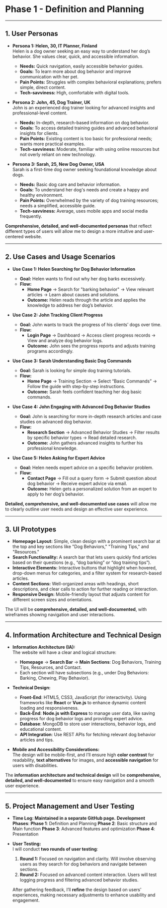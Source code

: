 # **Phase 1 - Definition and Planning**

---

## **1. User Personas**

- **Persona 1: Helen, 30, IT Planner, Finland**  
  Helen is a dog owner seeking an easy way to understand her dog’s behavior. She values clear, quick, and accessible information.  
  - **Needs:** Quick navigation, easily accessible behavior guides.
  - **Goals:** To learn more about dog behavior and improve communication with her pet.
  - **Pain Points:** Struggles with complex behavioral explanations; prefers simple, direct content.
  - **Tech-savviness:** High, comfortable with digital tools.

- **Persona 2: John, 45, Dog Trainer, UK**  
  John is an experienced dog trainer looking for advanced insights and professional-level content.  
  - **Needs:** In-depth, research-based information on dog behavior.
  - **Goals:** To access detailed training guides and advanced behavioral insights for clients.
  - **Pain Points:** Existing content is too basic for professional needs; wants more practical examples.
  - **Tech-savviness:** Moderate, familiar with using online resources but not overly reliant on new technology.

- **Persona 3: Sarah, 25, New Dog Owner, USA**  
  Sarah is a first-time dog owner seeking foundational knowledge about dogs.  
  - **Needs:** Basic dog care and behavior information.
  - **Goals:** To understand her dog's needs and create a happy and healthy environment.
  - **Pain Points:** Overwhelmed by the variety of dog training resources; needs a simplified, accessible guide.
  - **Tech-savviness:** Average, uses mobile apps and social media frequently.

**Comprehensive, detailed, and well-documented personas** that reflect different types of users will allow me to design a more intuitive and user-centered website.

---

## **2. Use Cases and Usage Scenarios**

- **Use Case 1: Helen Searching for Dog Behavior Information**  
  - **Goal:** Helen wants to find out why her dog barks excessively.
  - **Flow:**  
    - **Home Page** → Search for "barking behavior" → View relevant articles → Learn about causes and solutions.
    - **Outcome:** Helen reads through the article and applies the knowledge to address her dog’s behavior.

- **Use Case 2: John Tracking Client Progress**  
  - **Goal:** John wants to track the progress of his clients’ dogs over time.
  - **Flow:**  
    - **Login Page** → Dashboard → Access client progress records → View and analyze dog behavior logs.
    - **Outcome:** John sees the progress reports and adjusts training programs accordingly.

- **Use Case 3: Sarah Understanding Basic Dog Commands**  
  - **Goal:** Sarah is looking for simple dog training tutorials.
  - **Flow:**  
    - **Home Page** → Training Section → Select “Basic Commands” → Follow the guide with step-by-step instructions.
    - **Outcome:** Sarah feels confident teaching her dog basic commands.

- **Use Case 4: John Engaging with Advanced Dog Behavior Studies**  
  - **Goal:** John is searching for more in-depth research articles and case studies on advanced dog behavior.
  - **Flow:**  
    - **Research Section** → Advanced Behavior Studies → Filter results by specific behavior types → Read detailed research.
    - **Outcome:** John gathers advanced insights to further his professional knowledge.

- **Use Case 5: Helen Asking for Expert Advice**  
  - **Goal:** Helen needs expert advice on a specific behavior problem.
  - **Flow:**  
    - **Contact Page** → Fill out a query form → Submit question about dog behavior → Receive expert advice via email.
    - **Outcome:** Helen gets a personalized solution from an expert to apply to her dog’s behavior.

**Detailed, comprehensive, and well-documented use cases** will allow me to clearly outline user needs and design an effective user experience.

---

## **3. UI Prototypes**

- **Homepage Layout:** Simple, clean design with a prominent search bar at the top and key sections like "Dog Behaviors," "Training Tips," and "Resources."
- **Search Functionality:** A search bar that lets users quickly find articles based on their questions (e.g., “dog barking” or “dog training tips”).
- **Interactive Elements:** Interactive buttons that highlight when hovered, drop-down menus for categories, and a filter system for research-based articles.
- **Content Sections:** Well-organized areas with headings, short descriptions, and clear calls to action for further reading or interaction.
- **Responsive Design:** Mobile-friendly layout that adjusts content for different screen sizes and orientations.

The UI will be **comprehensive, detailed, and well-documented**, with wireframes showing navigation and user interactions.

---

## **4. Information Architecture and Technical Design**

- **Information Architecture (IA):**  
  The website will have a clear and logical structure:
  - **Homepage** → **Search Bar** → **Main Sections**: Dog Behaviors, Training Tips, Resources, and Contact.  
  - Each section will have subsections (e.g., under Dog Behaviors: Barking, Chewing, Play Behavior).
  
- **Technical Design:**  
  - **Front-End**: HTML5, CSS3, JavaScript (for interactivity). Using frameworks like **React** or **Vue.js** to enhance dynamic content loading and responsiveness.
  - **Back-End**: **Node.js with Express** to manage user data, like saving progress for dog behavior logs and providing expert advice.  
  - **Database**: MongoDB to store user interactions, behavior logs, and educational content.
  - **API Integration**: Use REST APIs for fetching relevant dog behavior articles and tips.
  
- **Mobile and Accessibility Considerations:**  
  The design will be mobile-first, and I’ll ensure high **color contrast** for readability, **text alternatives** for images, and **accessible navigation** for users with disabilities.

The **information architecture and technical design** will be **comprehensive, detailed, and well-documented** to ensure easy navigation and a smooth user experience.

---

## **5. Project Management and User Testing**

- **Time Log: Maintained in a separate GitHub page.**
**Development Phases**:
**Phase 1**: Definition and Planning
**Phase 2**: Basic structure and Main function
**Phase 3**: Advanced features and optimization
**Phase 4**: Presentation

- **User Testing:**  
  I will conduct **two rounds of user testing**:
    1. **Round 1:** Focused on navigation and clarity. Will involve observing users as they search for dog behaviors and navigate between sections.
    2. **Round 2:** Focused on advanced content interaction. Users will test logging progress and filtering advanced behavior studies.
  
  After gathering feedback, I’ll **refine** the design based on users' experiences, making necessary adjustments to enhance usability and engagement.

